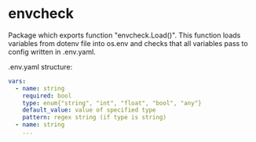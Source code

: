 # envcheck

Package which exports function "envcheck.Load()". This function loads variables from dotenv file into os.env and checks that all variables pass to config written in .env.yaml.

.env.yaml structure:
```yaml
vars:
  - name: string
    required: bool
    type: enum{"string", "int", "float", "bool", "any"}
    default_value: value of specified type
    pattern: regex string (if type is string)
  - name: string
    ...
```